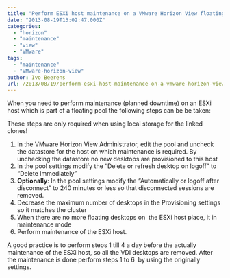 ```yaml
---
title: "Perform ESXi host maintenance on a VMware Horizon View floating desktop pool"
date: "2013-08-19T13:02:47.000Z"
categories: 
  - "horizon"
  - "maintenance"
  - "view"
  - "VMware"
tags: 
  - "maintenance"
  - "VMware-horizon-view"
author: Ivo Beerens
url: /2013/08/19/perform-esxi-host-maintenance-on-a-vmware-horizon-view-floating-desktop-pool/
---
```


When you need to perform maintenance (planned downtime) on an ESXi host which is part of a floating pool the following steps can be be taken:

These steps are only required when using local storage for the linked clones!

1. In the VMware Horizon View Administrator, edit the pool and uncheck the datastore for the host on which maintenance is required. By unchecking the datastore no new desktops are provisioned to this host
2. In the pool settings modify the “Delete or refresh desktop on logoff” to “Delete Immediately”
3. **Optionally**: In the pool settings modify the “Automatically or logoff after disconnect” to 240 minutes or less so that disconnected sessions are removed.
4. Decrease the maximum number of desktops in the Provisioning settings so it matches the cluster
5. When there are no more floating desktops on  the ESXi host place, it in maintenance mode
6. Perform maintenance of the ESXi host.

A good practice is to perform steps 1 till 4 a day before the actually maintenance of the ESXi host, so all the VDI desktops are removed. After the maintenance is done perform steps 1 to 6  by using the originally settings.